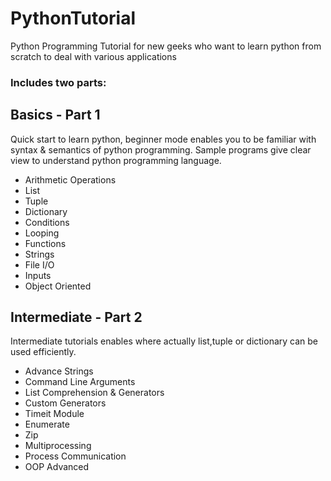 # PythonTutorial
Python Programming Tutorial for new geeks who want to learn python from scratch to deal with various applications

### Includes two parts:
Basics - Part 1
------
Quick start to learn python, beginner mode enables you to be familiar with syntax & semantics of python programming. Sample programs give clear view to understand python programming language.

* Arithmetic Operations
* List
* Tuple
* Dictionary
* Conditions
* Looping
* Functions
* Strings
* File I/O
* Inputs
* Object Oriented 

Intermediate - Part 2
------------
Intermediate tutorials enables where actually list,tuple or dictionary can be used efficiently.

* Advance Strings
* Command Line Arguments
* List Comprehension & Generators
* Custom Generators
* Timeit Module
* Enumerate
* Zip
* Multiprocessing
* Process Communication
* OOP Advanced
